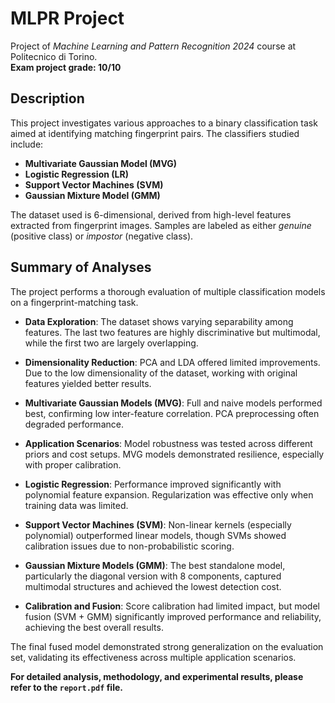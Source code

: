 # MLPR Project

Project of *Machine Learning and Pattern Recognition 2024* course at Politecnico di Torino.  
**Exam project grade: 10/10**

## Description

This project investigates various approaches to a binary classification task aimed at identifying matching fingerprint pairs. The classifiers studied include:

- **Multivariate Gaussian Model (MVG)**
- **Logistic Regression (LR)**
- **Support Vector Machines (SVM)**
- **Gaussian Mixture Model (GMM)**

The dataset used is 6-dimensional, derived from high-level features extracted from fingerprint images. Samples are labeled as either *genuine* (positive class) or *impostor* (negative class).

## Summary of Analyses

The project performs a thorough evaluation of multiple classification models on a fingerprint-matching task.

- **Data Exploration**: The dataset shows varying separability among features. The last two features are highly discriminative but multimodal, while the first two are largely overlapping.

- **Dimensionality Reduction**: PCA and LDA offered limited improvements. Due to the low dimensionality of the dataset, working with original features yielded better results.

- **Multivariate Gaussian Models (MVG)**: Full and naive models performed best, confirming low inter-feature correlation. PCA preprocessing often degraded performance.

- **Application Scenarios**: Model robustness was tested across different priors and cost setups. MVG models demonstrated resilience, especially with proper calibration.

- **Logistic Regression**: Performance improved significantly with polynomial feature expansion. Regularization was effective only when training data was limited.

- **Support Vector Machines (SVM)**: Non-linear kernels (especially polynomial) outperformed linear models, though SVMs showed calibration issues due to non-probabilistic scoring.

- **Gaussian Mixture Models (GMM)**: The best standalone model, particularly the diagonal version with 8 components, captured multimodal structures and achieved the lowest detection cost.

- **Calibration and Fusion**: Score calibration had limited impact, but model fusion (SVM + GMM) significantly improved performance and reliability, achieving the best overall results.

The final fused model demonstrated strong generalization on the evaluation set, validating its effectiveness across multiple application scenarios.

**For detailed analysis, methodology, and experimental results, please refer to the `report.pdf` file.**
